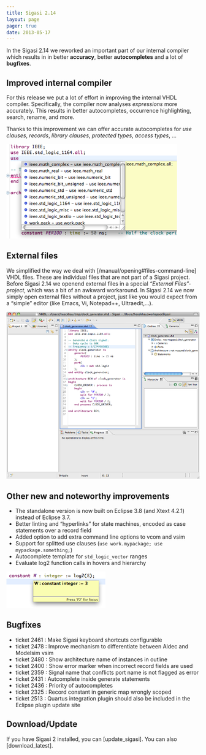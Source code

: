 ```yaml
---
title: Sigasi 2.14
layout: page
pager: true
date: 2013-05-17
---
```


In the Sigasi 2.14 we reworked an important part of our internal
compiler which results in in better **accuracy**, better
**autocompletes** and a lot of **bugfixes**.

Improved internal compiler
--------------------------

For this release we put a lot of effort in improving the internal VHDL
compiler. Specifically, the compiler now analyses *expressions* more
accurately. This results in better autocompletes, occurrence
highlighting, search, rename, and more.

Thanks to this improvement we can offer accurate autocompletes for *use
clauses*, *records*, *library clauses*, *protected types*, *access
types*, …

![Autocomplete for use clauses](2.14/autocompleteuseclause.png "Autocomplete for use clauses")

External files
--------------

We simplified the way we deal with [/manual/opening#files-command-line] VHDL files. These are individual files that are not part of a Sigasi project. Before Sigasi 2.14 we openend external files in a special *“External Files”-project*, which was a bit of an awkward workaround. In Sigasi 2.14 we now simply open external files without a project, just like you would expect from a “simple” editor (like Emacs, Vi, Notepad++, Ultraedit,…).

![External file](2.14/external_file.png "External file")

Other new and noteworthy improvements
-------------------------------------

-   The standalone version is now built on Eclipse 3.8 (and Xtext 4.2.1)
    instead of Eclipse 3.7.
-   Better linting and “hyperlinks” for state machines, encoded as case
    statements over a record field
-   Added option to add extra command line options to vcom and vsim
-   Support for splitted use clauses
    (`use work.mypackage; use mypackage.something;`)
-   Autocomplete template for `std_logic_vector` ranges
-   Evaluate log2 function calls in hovers and hierarchy

![Log2](2.14/log2.png "Log2") 

Bugfixes
--------

-   ticket 2461 : Make Sigasi keyboard shortcuts configurable
-   ticket 2478 : Improve mechanism to differentiate between Aldec and Modelsim vsim
-   ticket 2480 : Show architecture name of instances in outline
-   ticket 2400 : Show error marker when incorrect record fields are used
-   ticket 2359 : Signal name that conflicts port name is not flagged as error
-   ticket 2431 : Autcomplete inside generate statements
-   ticket 2436 : Priority of autocompletes
-   ticket 2325 : Record constant in generic map wrongly scoped
-   ticket 2513 : Quartus integration plugin should also be included in
    the Eclipse plugin update site

Download/Update
---------------

If you have Sigasi 2 installed, you can [update_sigasi]. You can also [download_latest].
